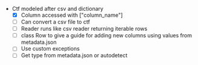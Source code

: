 - Ctf modeled after csv and dictionary
	- [x] Column accessed with ["column_name"]
	- [ ] Can convert a csv file to ctf
	- [ ] Reader runs like csv reader returning iterable rows
	- [ ] class Row to give a guide for adding new columns using values from metadata.json
	- [ ] Use custom exceptions
	- [ ] Get type from metadata.json or autodetect